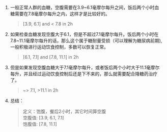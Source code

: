1. 一般正常人群的血糖，空腹需要在3.9~6.1毫摩尔每升之间，饭后两个小时血糖需要在7.8毫摩尔每升之内，这样才是比较好的。 
    > [3.9, 6.1]  and < 7.8 in 2h
2. 如果检查血糖发现空腹大于6.1，但是不超过7.1毫摩尔每升。饭后两个小时在7.8~11.1毫摩尔每升的话，那么这个属于糖耐量受损（可以理解为糖尿病前期), 一般积极进行运动饮食控制，多数可以恢复正常。  
    > [6.1, 7.1] and [7.8, 11.1] in 2h  
   
3. 但是如果发现空腹血糖大于7.1毫摩尔每升，或者饭后两个小时大于11.1毫摩尔每升，并且经过运动饮食控制后还是下不来的，那么就需要配合降糖药治疗了。  
    >  ~> 7.1,  >11.1 in 2h  

4. 总结： 
     > 定义：饱腹，餐后2小时，其它时间算空腹  
     > 空腹值: [3.9, 6.1, 7.1]  
     > 饱腹值: [7.8, 11.1]   
